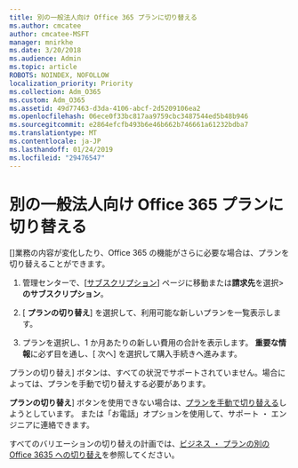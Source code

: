 ```yaml
---
title: 別の一般法人向け Office 365 プランに切り替える
ms.author: cmcatee
author: cmcatee-MSFT
manager: mnirkhe
ms.date: 3/20/2018
ms.audience: Admin
ms.topic: article
ROBOTS: NOINDEX, NOFOLLOW
localization_priority: Priority
ms.collection: Adm_O365
ms.custom: Adm_O365
ms.assetid: 49d77463-d3da-4106-abcf-2d5209106ea2
ms.openlocfilehash: 06ece0f33bc817aa9759cbc3487544ed5b48b946
ms.sourcegitcommit: e2864efcfb493b6e46b662b746661a61232bdba7
ms.translationtype: MT
ms.contentlocale: ja-JP
ms.lasthandoff: 01/24/2019
ms.locfileid: "29476547"
---
```

# <a name="switch-to-a-different-office-365-for-business-plan"></a>別の一般法人向け Office 365 プランに切り替える

[]業務の内容が変化したり、Office 365 の機能がさらに必要な場合は、プランを切り替えることができます。
  
1. 管理センターで、[[サブスクリプション](https://go.microsoft.com/fwlink/p/?linkid=842054)] ページに移動または**請求先**を選択\>**のサブスクリプション**。
    
2. [ **プランの切り替え**] を選択して、利用可能な新しいプランを一覧表示します。 
    
3. プランを選択し、1 か月あたりの新しい費用の合計を表示します。 **重要な情報**に必ず目を通し、[ 次へ] を選択して購入手続きへ進みます。 
    
プランの切り替え] ボタンは、すべての状況でサポートされていません。場合によっては、プランを手動で切り替えする必要があります。
  
**プランの切り替え**] ボタンを使用できない場合は、[プランを手動で切り替える](https://support.office.com/article/eb0d0680-5677-41a0-8c46-4b9d47f1c209)しようとしています。 または「お電話」オプションを使用して、サポート ・ エンジニアに連絡できます。 
  
すべてのバリエーションの切り替えの計画では、[ビジネス ・ プランの別の Office 3635 への切り替え](https://support.office.com/article/49d77463-d3da-4106-abcf-2d5209106ea2)を参照してください。
  

